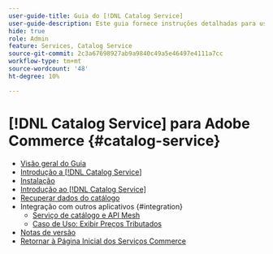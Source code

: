 ```yaml
---
user-guide-title: Guia do [!DNL Catalog Service]
user-guide-description: Este guia fornece instruções detalhadas para usar o  [!DNL Catalog Service] for Adobe Commerce.
hide: true
role: Admin
feature: Services, Catalog Service
source-git-commit: 2c3a67698927ab9a9840c49a5e46497e4111a7cc
workflow-type: tm+mt
source-wordcount: '48'
ht-degree: 10%

---
```


# [!DNL Catalog Service] para Adobe Commerce {#catalog-service}

- [Visão geral do Guia](guide-overview.md)
- [Introdução a  [!DNL Catalog Service]](overview.md)
- [Instalação](installation.md)
- [Introdução ao  [!DNL Catalog Service]](get-started.md)
- [Recuperar dados do catálogo](graphql-queries.md)
- Integração com outros aplicativos {#integration}
   - [Serviço de catálogo e API Mesh](mesh.md)
   - [Caso de Uso: Exibir Preços Tributados](taxes.md)
- [Notas de versão](release-notes.md)
- [Retornar à Página Inicial dos Serviços Commerce](https://experienceleague.adobe.com/en/docs/commerce/user-guides/home)


